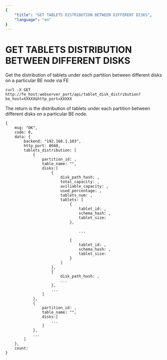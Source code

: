 ```yaml
---
{
    "title": "GET TABLETS DISTRIBUTION BETWEEN DIFFERENT DISKS",
    "language": "en"
}
---
```


<!-- 
Licensed to the Apache Software Foundation (ASF) under one
or more contributor license agreements.  See the NOTICE file
distributed with this work for additional information
regarding copyright ownership.  The ASF licenses this file
to you under the Apache License, Version 2.0 (the
"License"); you may not use this file except in compliance
with the License.  You may obtain a copy of the License at

  http://www.apache.org/licenses/LICENSE-2.0

Unless required by applicable law or agreed to in writing,
software distributed under the License is distributed on an
"AS IS" BASIS, WITHOUT WARRANTIES OR CONDITIONS OF ANY
KIND, either express or implied.  See the License for the
specific language governing permissions and limitations
under the License.
-->

# GET TABLETS DISTRIBUTION BETWEEN DIFFERENT DISKS
   
Get the distribution of tablets under each partition between different disks on a particular BE node via FE

```
curl -X GET http://fe_host:webserver_port/api/tablet_disk_distribution?be_host=XXXXX&http_port=XXXXX
```

The return is the distribution of tablets under each partition between different disks on a particular BE node.

```
{
    msg: "OK",
    code: 0,
    data: {
        backend: "192.168.1.103",
        http_port: 8040,
        tablets_distribution: [
            {
                partition_id: ,
                table_name: "",
                disks:[
                    {
                        disk_path_hash: ,
                        total_capacity: ,
                        aviliable_capacity: ,
                        used_percentage: ,
                        tablets_num: ,
                        tablets: [
                            {
                                tablet_id: ,
                                schema_hash: ,
                                tablet_size: 
                            },
                
                                ...
                
                            {
                                tablet_id: ,
                                schema_hash: ,
                                tablet_size: 
                            }
                        ]
                    },
                    {
                        disk_path_hash: ,
                        ...
                    },
                    ...
                ]
            },
            {
                partition_id: ,
                table_name: "",
                disks:[
                    ...
                ]
            },
            ...
        ]
    },
    count: 
}
```
